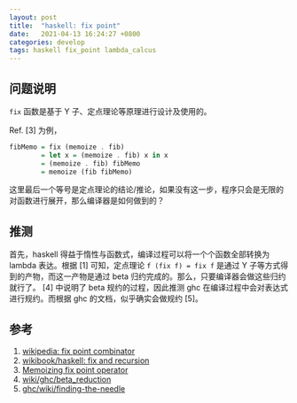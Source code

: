 ```yaml
---
layout: post
title:  "haskell: fix point"
date:   2021-04-13 16:24:27 +0800
categories: develop
tags: haskell fix_point lambda_calcus
---
```


## 问题说明

`fix` 函数是基于 Y 子、定点理论等原理进行设计及使用的。

<!-- more -->

Ref. [3] 为例，

```haskell
fibMemo = fix (memoize . fib)
        = let x = (memoize . fib) x in x
        = (memoize . fib) fibMemo
        = memoize (fib fibMemo)
```

这里最后一个等号是定点理论的结论/推论，如果没有这一步，程序只会是无限的对函数进行展开，那么编译器是如何做到的？

## 推测

首先，haskell 得益于惰性与函数式，编译过程可以将一个个函数全部转换为 lambda 表达。根据 [1] 可知，定点理论 `f (fix f) = fix f` 是通过 Y 子等方式得到的产物，而这一产物是通过 beta 归约完成的。那么，只要编译器会做这些归约就行了。 [4] 中说明了 beta 规约的过程，因此推测 ghc 在编译过程中会对表达式进行规约。而根据 ghc 的文档，似乎确实会做规约 [5]。

## 参考

1. [wikipedia: fix point combinator](https://en.wikipedia.org/wiki/Fixed-point_combinator)
2. [wikibook/haskell: fix and recursion](https://en.wikibooks.org/wiki/Haskell/Fix_and_recursion)
3. [Memoizing fix point operator](https://wiki.haskell.org/Memoization#Memoizing_fix_point_operator)
4. [wiki/ghc/beta\_reduction](https://wiki.haskell.org/Beta_reduction)
5. [ghc/wiki/finding-the-needle](https://gitlab.haskell.org/ghc/ghc/-/wikis/explicit-call-stack/finding-the-needle)
